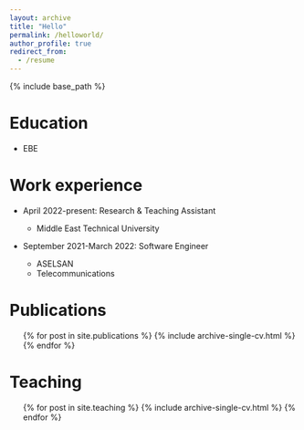 ```yaml
---
layout: archive
title: "Hello"
permalink: /helloworld/
author_profile: true
redirect_from:
  - /resume
---
```


{% include base_path %}

Education
======
* EBE

Work experience
======
* April 2022-present: Research & Teaching Assistant
  * Middle East Technical University

* September 2021-March 2022: Software Engineer
  * ASELSAN
  * Telecommunications


Publications
======
  <ul>{% for post in site.publications %}
    {% include archive-single-cv.html %}
  {% endfor %}</ul>
    
Teaching
======
  <ul>{% for post in site.teaching %}
    {% include archive-single-cv.html %}
  {% endfor %}</ul>
  
